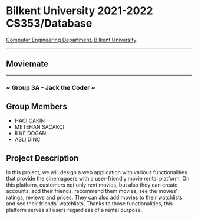 # Bilkent University 2021-2022 CS353/Database
[Computer Engineering Department, Bilkent University](http://w3.cs.bilkent.edu.tr/en/).  
****
## Moviemate
****
### ~ Group 3A - Jack the Coder ~

## Group Members
- HACI ÇAKIN
- METEHAN SAÇAKÇI
- İLKE DOĞAN
- ASLI DİNÇ

## Project Description
In this project, we will design a web application with various functionalities that provide the cinemagoers with a user-friendly movie rental platform. On this platform, customers not only rent movies, but also they can create accounts, add their friends, recommend them movies, see the movies’ ratings, reviews and prices. They can also add movies to their watchlists and see their friends’ watchlists. Thanks to those functionalities, this platform serves all users regardless of a rental purpose.
